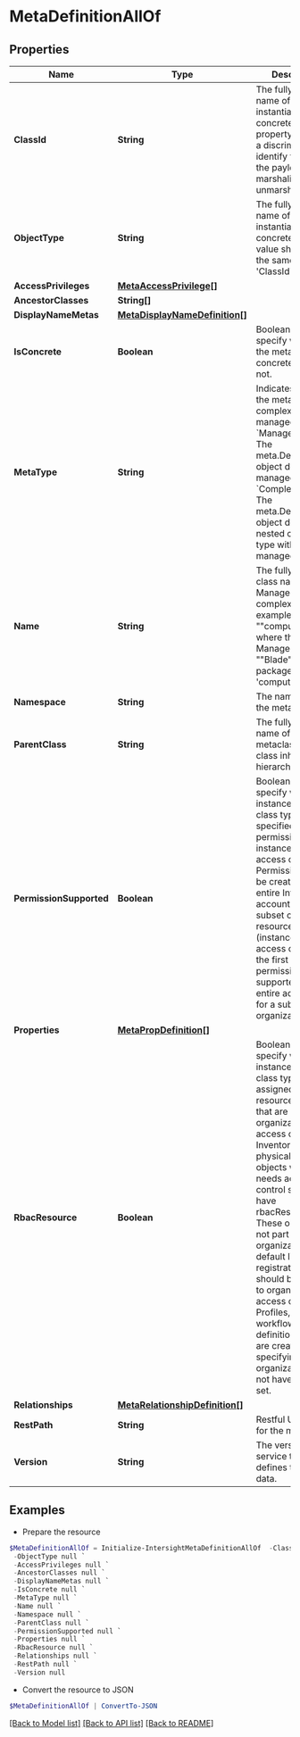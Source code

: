 # MetaDefinitionAllOf
## Properties

Name | Type | Description | Notes
------------ | ------------- | ------------- | -------------
**ClassId** | **String** | The fully-qualified name of the instantiated, concrete type. This property is used as a discriminator to identify the type of the payload when marshaling and unmarshaling data. | [default to "meta.Definition"]
**ObjectType** | **String** | The fully-qualified name of the instantiated, concrete type. The value should be the same as the &#39;ClassId&#39; property. | [default to "meta.Definition"]
**AccessPrivileges** | [**MetaAccessPrivilege[]**](MetaAccessPrivilege.md) |  | [optional] 
**AncestorClasses** | **String[]** |  | [optional] 
**DisplayNameMetas** | [**MetaDisplayNameDefinition[]**](MetaDisplayNameDefinition.md) |  | [optional] 
**IsConcrete** | **Boolean** | Boolean flag to specify whether the meta class is a concrete class or not. | [optional] [readonly] 
**MetaType** | **String** | Indicates whether the meta class is a complex type or managed object. * &#x60;ManagedObject&#x60; - The meta.Definition object describes a managed object. * &#x60;ComplexType&#x60; - The meta.Definition object describes a nested complex type within a managed object. | [optional] [readonly] [default to "ManagedObject"]
**Name** | **String** | The fully-qualified class name of the Managed Object or complex type. For example, &quot;&quot;compute:Blade&quot;&quot; where the Managed Object is &quot;&quot;Blade&quot;&quot; and the package is &#39;compute&#39;. | [optional] [readonly] 
**Namespace** | **String** | The namespace of the meta. | [optional] [readonly] 
**ParentClass** | **String** | The fully-qualified name of the parent metaclass in the class inheritance hierarchy. | [optional] [readonly] 
**PermissionSupported** | **Boolean** | Boolean flag to specify whether instances of this class type can be specified in permissions for instance based access control. Permissions can be created for entire Intersight account or to a subset of resources (instance based access control). In the first release, permissions are supported for entire account or for a subset of organizations. | [optional] [readonly] 
**Properties** | [**MetaPropDefinition[]**](MetaPropDefinition.md) |  | [optional] 
**RbacResource** | **Boolean** | Boolean flag to specify whether instances of this class type can be assigned to resource groups that are part of an organization for access control. Inventoried physical/logical objects which needs access control should have rbacResource&#x3D;yes. These objects are not part of any organization by default like device registrations and should be assigned to organizations for access control. Profiles, policies, workflow definitions which are created by specifying organization need not have this flag set. | [optional] [readonly] 
**Relationships** | [**MetaRelationshipDefinition[]**](MetaRelationshipDefinition.md) |  | [optional] 
**RestPath** | **String** | Restful URL path for the meta. | [optional] [readonly] 
**Version** | **String** | The version of the service that defines the meta-data. | [optional] [readonly] 

## Examples

- Prepare the resource
```powershell
$MetaDefinitionAllOf = Initialize-IntersightMetaDefinitionAllOf  -ClassId null `
 -ObjectType null `
 -AccessPrivileges null `
 -AncestorClasses null `
 -DisplayNameMetas null `
 -IsConcrete null `
 -MetaType null `
 -Name null `
 -Namespace null `
 -ParentClass null `
 -PermissionSupported null `
 -Properties null `
 -RbacResource null `
 -Relationships null `
 -RestPath null `
 -Version null
```

- Convert the resource to JSON
```powershell
$MetaDefinitionAllOf | ConvertTo-JSON
```

[[Back to Model list]](../README.md#documentation-for-models) [[Back to API list]](../README.md#documentation-for-api-endpoints) [[Back to README]](../README.md)

